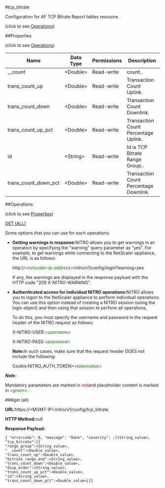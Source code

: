 #tcp_bitrate



Configuration for AF TCP Bitrate Report tables resource.

<span>(click to see [Operations](#operations))</span>



##Properties 

<span>(click to see [Operations](#operations))</span>





<table><thead><tr><th>Name</th><th>Data Type</th><th>Permissions</th><th>Description</th></tr></thead><tbody><tr><td>__count</td><td>&lt;Double></td><td>Read-write</td><td>count..</td></tr><tr><td>trans_count_up</td><td>&lt;Double></td><td>Read-write</td><td>Transaction Count Uplink.</td></tr><tr><td>trans_count_down</td><td>&lt;Double></td><td>Read-write</td><td>Transaction Count Downlink.</td></tr><tr><td>trans_count_up_pct</td><td>&lt;Double></td><td>Read-write</td><td>Transaction Count Percentage Uplink.</td></tr><tr><td>id</td><td>&lt;String></td><td>Read-write</td><td>Id is TCP Bitrate Range Group..</td></tr><tr><td>trans_count_down_pct</td><td>&lt;Double></td><td>Read-write</td><td>Transaction Count Percentage Downlink.</td></tr></tbody></table>

##Operations 

<span>(click to see [Properties](#properties))</span>





[GET (ALL)](#get-all)





Some options that you can use for each operations:

<ul><li><p><b>Getting warnings in response:</b>NITRO allows you to get warnings in an operation by specifying the "warning" query parameter as "yes". For example, to get warnings while connecting to the NetScaler appliance, the URL is as follows:</p><p>http://<span style="color:green;font-style:italic;">&lt;netscaler-ip-address&gt;</span>/nitro/v1/config/login?warning=yes</p><p>If any, the warnings are displayed in the response payload with the HTTP code "209 X-NITRO-WARNING".</p></li><li><p><b>Authenticated access for individual NITRO operations:</b>NITRO allows you to logon to the NetScaler appliance to perform individual operations. You can use this option instead of creating a NITRO session (using the login object) and then using that session to perform all operations,</p><p>To do this, you must specify the username and password in the request header of the NITRO request as follows:</p><p>X-NITRO-USER:<span style="color:green;font-style:italic;">&lt;username&gt;</span></p><p>X-NITRO-PASS:<span style="color:green;font-style:italic;">&lt;password&gt;</span></p><p><b>Note:</b>In such cases, make sure that the request header DOES not include the following:</p><p>Cookie:NITRO_AUTH_TOKEN=<span style="color:green;font-style:italic;">&lt;tokenvalue&gt;</span></p></li></ul>







***Note:*** 

Mandatory parameters are marked in <span style="color:#FF0000;">red</span>and placeholder content is marked in <span style="color:green;font-style:italic">&lt;green&gt;</span>.



###get (all)







<b>URL:</b>https://&lt;MGMT-IP&gt;/nitro/v1/config/tcp_bitrate

<b>HTTP Method:</b>null

<b>Response Payload: </b>
```
{ "errorcode": 0, "message": "Done", "severity": ;ltString_value>, "tcp_bitrate":[{
"range_group":<String_value>,
"__count":<Double_value>,
"trans_count_up":<Double_value>,
"bitrate_range_end":<String_value>,
"trans_count_down":<Double_value>,
"disp_order":<String_value>,
"trans_count_up_pct":<Double_value>,
"id":<String_value>,
"trans_count_down_pct":<Double_value>}]}
```







